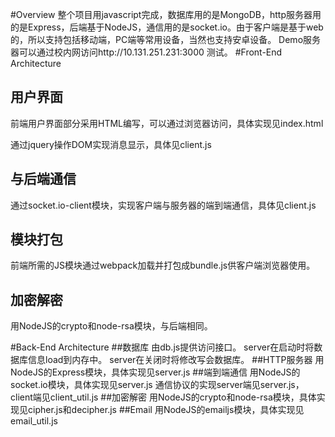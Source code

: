 #Overview
整个项目用javascript完成，数据库用的是MongoDB，http服务器用的是Express，后端基于NodeJS，通信用的是socket.io。由于客户端是基于web的，所以支持包括移动端，PC端等常用设备，当然也支持安卓设备。
Demo服务器可以通过校内网访问http://10.131.251.231:3000 测试。
#Front-End Architecture

## 用户界面

前端用户界面部分采用HTML编写，可以通过浏览器访问，具体实现见index.html

通过jquery操作DOM实现消息显示，具体见client.js

## 与后端通信

通过socket.io-client模块，实现客户端与服务器的端到端通信，具体见client.js

## 模块打包

前端所需的JS模块通过webpack加载并打包成bundle.js供客户端浏览器使用。

## 加密解密

用NodeJS的crypto和node-rsa模块，与后端相同。

#Back-End Architecture
##数据库
由db.js提供访问接口。
server在启动时将数据库信息load到内存中。
server在关闭时将修改写会数据库。
##HTTP服务器
用NodeJS的Express模块，具体实现见server.js
##端到端通信
用NodeJS的socket.io模块，具体实现见server.js
通信协议的实现server端见server.js，client端见client_util.js
##加密解密
用NodeJS的crypto和node-rsa模块，具体实现见cipher.js和decipher.js
##Email
用NodeJS的emailjs模块，具体实现见email_util.js